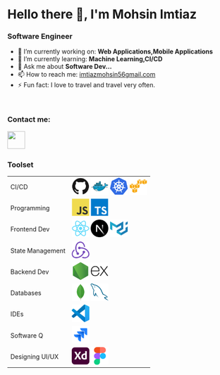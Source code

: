 # Hello there 👋, I'm Mohsin Imtiaz

### Software Engineer

- 🔭 I’m currently working on: **Web Applications,Mobile Applications**
- 🌱 I’m currently learning: **Machine Learning,CI/CD**
- 💬 Ask me about **Software Dev...**
- 📫 How to reach me: <a href="mailto:imtiazmohsin56gmail.com">imtiazmohsin56gmail.com</a>
- ⚡ Fun fact: I love to travel and travel very often.

<br/>

<!-- <table>
    <tr>
        <th>My Website</th>
        <th>My CV</th>
    </tr>
    <tr>
        <td>
            <a href="#">🌐</a>
        </td>
        <td>
            <a href="#">📃</a>
        </td>
    </tr>
</table> -->

### Contact me:

<a href="https://www.linkedin.com/in/mohsin-imtiaz-8b0178206"><img src="https://www.vectorlogo.zone/logos/linkedin/linkedin-icon.svg" width="40" height="40"/></a>

### Toolset

<table>
    <tr>
        <td>CI/CD</td>
        <td>
            <a href=""><img src="https://github.com/devicons/devicon/blob/v2.13.0/icons/github/github-original.svg" width="40" height="40"/></a>
             <a href=""><img src="https://github.com/devicons/devicon/blob/v2.13.0/icons/docker/docker-original.svg" width="40" height="40"/></a>
            <a href=""><img src="https://github.com/devicons/devicon/blob/v2.13.0/icons/kubernetes/kubernetes-plain.svg" width="40" height="40"/></a>
            <a href=""><img src="https://github.com/devicons/devicon/blob/v2.13.0/icons/amazonwebservices/amazonwebservices-original.svg" width="40" height="40"/></a>
        </td>
    </tr>
    <tr>
        <td>Programming</td>
        <td>
            <a href=""><img src="https://github.com/devicons/devicon/blob/v2.13.0/icons/javascript/javascript-original.svg" width="40" height="40"/></a>
             <a href=""><img src="https://github.com/devicons/devicon/blob/v2.13.0/icons/typescript/typescript-original.svg" width="40" height="40"/></a>
        </td>
    </tr>
    <tr>
        <td>Frontend Dev</td>
        <td>
            <a href=""><img src="https://github.com/devicons/devicon/blob/v2.13.0/icons/react/react-original.svg" width="40" height="40"/></a>
            <a href=""><img src="https://github.com/devicons/devicon/blob/v2.13.0/icons/nextjs/nextjs-original.svg" width="40" height="40"/></a>
            <a href=""><img src="https://github.com/devicons/devicon/blob/v2.13.0/icons/materialui/materialui-original.svg" width="40" height="40"/></a>
        </td>
    </tr>
        <tr>
        <td>State Management</td>
        <td>
              <a href=""><img src="https://github.com/devicons/devicon/blob/v2.13.0/icons/redux/redux-original.svg" width="40" height="40"/></a>
        </td>
    </tr>
    <tr>
    <tr>
        <td>Backend Dev</td>
        <td>
            <a href=""><img src="https://github.com/devicons/devicon/blob/v2.13.0/icons/nodejs/nodejs-original.svg" width="40" height="40"/></a>
             <a href=""><img src="https://github.com/devicons/devicon/blob/v2.13.0/icons/express/express-original.svg" width="40" height="40"/></a>
        </td>
    </tr>
    <tr>
        <td>Databases</td>
        <td>
            <a href=""><img src="https://github.com/devicons/devicon/blob/v2.13.0/icons/mongodb/mongodb-original.svg" width="40" height="40"/></a>
            <a href=""><img src="https://github.com/devicons/devicon/blob/v2.13.0/icons/mysql/mysql-original.svg" width="40" height="40"/></a>
        </td>
    </tr>
    <tr>
        <td>IDEs</td>
        <td>
            <a href=""><img src="https://github.com/devicons/devicon/blob/v2.13.0/icons/vscode/vscode-original.svg" width="40" height="40"/></a>
        </td>
    </tr>
    <tr>
        <td>Software Q</td>
        <td>
            <a href=""><img src="https://github.com/devicons/devicon/blob/v2.13.0/icons/jira/jira-original.svg" width="40" height="40"/></a>
        </td>
    </tr>
    <tr>
        <td>Designing UI/UX</td>
        <td>
            <a href=""><img src="https://github.com/devicons/devicon/blob/v2.13.0/icons/xd/xd-plain.svg" width="40" height="40"/></a>
            <a href=""><img src="https://github.com/devicons/devicon/blob/v2.13.0/icons/figma/figma-original.svg" width="40" height="40"/></a>
        </td>
    </tr>
</table>

<br/>

<!-- ### Support my Work

<br/>
<a href="#"><img src="https://www.vectorlogo.zone/logos/buymeacoffee/buymeacoffee-official.svg"/></a>

<br /> -->



<!-- Here are some ideas to get you started:

- 🔭 I’m currently working on ...
- 🌱 I’m currently learning ...
- 👯 I’m looking to collaborate on ...
- 🤔 I’m looking for help with ...
- 💬 Ask me about ...
- 📫 How to reach me: ...
- 😄 Pronouns: ... -->
<!-- - ⚡ Fun fact: ... -->

